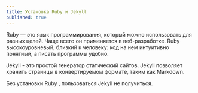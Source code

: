 ```yaml
---
title: Установка Ruby и Jekyll
published: true
---
```

Ruby — это язык программирования, который можно использовать для разных целей. Чаще всего он применяется в веб-разработке. Ruby высокоуровневый, близкий к человеку: код на нем интуитивно понятный, а писать программы удобно.

Jekyll - это простой генератор статический сайтов. Jekyll позволяет хранить страницы в конвертируемом формате, таким как Markdown.

Без установки Ruby , пользоваться Jekyll не получиться.
